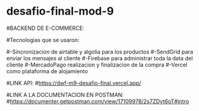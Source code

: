 # desafio-final-mod-9

#BACKEND DE E-COMMERCE:

#Tecnologias que se usaron:

#-Sincronizacion de airtable y algolia para los productos
#-SendGrid para enviar los mensajes al cliente
#-Firebase para administrar toda la data del cliente
#-MercadoPago realizacion y finalizacion de la compra
#-Vercel como plataforma de alojamiento

#LINK API:
#https://dwf-m9-desafio-final.vercel.app/

#LINK A LA DOCUMENTACION EN POSTMAN:
#https://documenter.getpostman.com/view/17109978/2s7ZDyt6oT#intro


